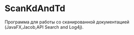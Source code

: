# ScanKdAndTd
Программа для работы со сканированной документацией (JavaFX,Jacob,API Search and Log4j).
